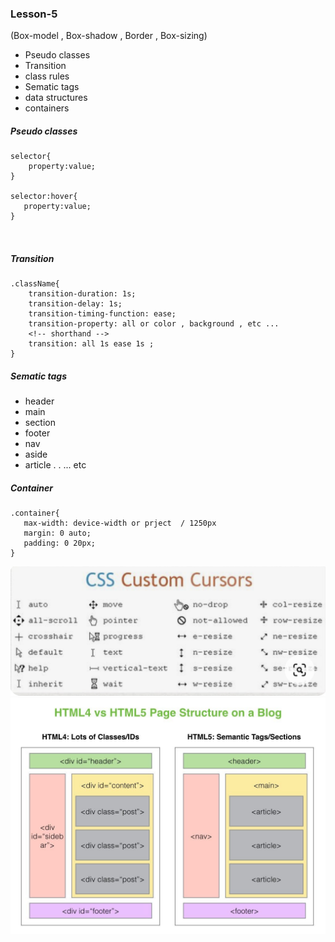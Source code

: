### Lesson-5

(Box-model , Box-shadow , Border , Box-sizing)

- Pseudo classes
- Transition
- class  rules
- Sematic tags
- data structures
- containers


 ##### Pseudo classes

```
selector{
    property:value;
}

selector:hover{
   property:value; 
}



```

##### Transition 


```
.className{
    transition-duration: 1s;
    transition-delay: 1s;
    transition-timing-function: ease;
    transition-property: all or color , background , etc ...
    <!-- shorthand -->
    transition: all 1s ease 1s ;
}
```

##### Sematic tags

- header
- main
- section
- footer
- nav 
- aside
- article
.
.
... etc




 ##### Container

 ```
.container{
    max-width: device-width or prject  / 1250px
    margin: 0 auto;
    padding: 0 20px;
}
 ```


![alt text](image.png)
![alt text](image-1.png)